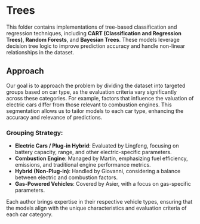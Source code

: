 # Trees

This folder contains implementations of tree-based classification and regression techniques, including **CART (Classification and Regression Trees)**, **Random Forests**, and **Bayesian Trees**. These models leverage decision tree logic to improve prediction accuracy and handle non-linear relationships in the dataset.

## Approach

Our goal is to approach the problem by dividing the dataset into targeted groups based on car type, as the evaluation criteria vary significantly across these categories. For example, factors that influence the valuation of electric cars differ from those relevant to combustion engines. This segmentation allows us to tailor models to each car type, enhancing the accuracy and relevance of predictions.

### Grouping Strategy:

- **Electric Cars / Plug-in Hybrid**: Evaluated by Lingfeng, focusing on battery capacity, range, and other electric-specific parameters.
- **Combustion Engine**: Managed by Martin, emphasizing fuel efficiency, emissions, and traditional engine performance metrics.
- **Hybrid (Non-Plug-in)**: Handled by Giovanni, considering a balance between electric and combustion factors.
- **Gas-Powered Vehicles**: Covered by Asier, with a focus on gas-specific parameters.

Each author brings expertise in their respective vehicle types, ensuring that the models align with the unique characteristics and evaluation criteria of each car category.